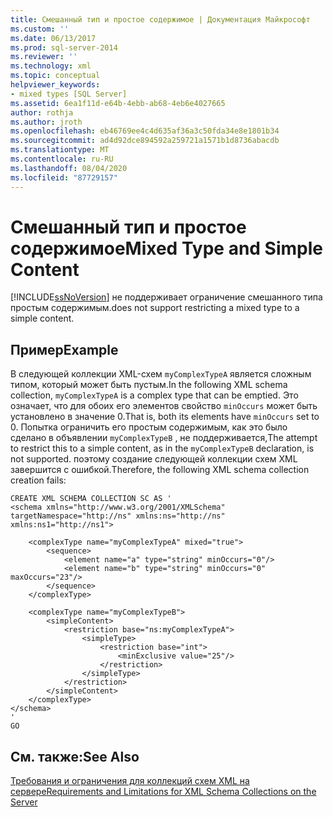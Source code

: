 ```yaml
---
title: Смешанный тип и простое содержимое | Документация Майкрософт
ms.custom: ''
ms.date: 06/13/2017
ms.prod: sql-server-2014
ms.reviewer: ''
ms.technology: xml
ms.topic: conceptual
helpviewer_keywords:
- mixed types [SQL Server]
ms.assetid: 6ea1f11d-e64b-4ebb-ab68-4eb6e4027665
author: rothja
ms.author: jroth
ms.openlocfilehash: eb46769ee4c4d635af36a3c50fda34e8e1801b34
ms.sourcegitcommit: ad4d92dce894592a259721a1571b1d8736abacdb
ms.translationtype: MT
ms.contentlocale: ru-RU
ms.lasthandoff: 08/04/2020
ms.locfileid: "87729157"
---
```

# <a name="mixed-type-and-simple-content"></a><span data-ttu-id="91b0c-102">Смешанный тип и простое содержимое</span><span class="sxs-lookup"><span data-stu-id="91b0c-102">Mixed Type and Simple Content</span></span>
  [!INCLUDE[ssNoVersion](../../includes/ssnoversion-md.md)] <span data-ttu-id="91b0c-103">не поддерживает ограничение смешанного типа простым содержимым.</span><span class="sxs-lookup"><span data-stu-id="91b0c-103">does not support restricting a mixed type to a simple content.</span></span>  
  
## <a name="example"></a><span data-ttu-id="91b0c-104">Пример</span><span class="sxs-lookup"><span data-stu-id="91b0c-104">Example</span></span>  
 <span data-ttu-id="91b0c-105">В следующей коллекции XML-схем `myComplexTypeA` является сложным типом, который может быть пустым.</span><span class="sxs-lookup"><span data-stu-id="91b0c-105">In the following XML schema collection, `myComplexTypeA` is a complex type that can be emptied.</span></span> <span data-ttu-id="91b0c-106">Это означает, что для обоих его элементов свойство `minOccurs` может быть установлено в значение 0.</span><span class="sxs-lookup"><span data-stu-id="91b0c-106">That is, both its elements have `minOccurs` set to 0.</span></span> <span data-ttu-id="91b0c-107">Попытка ограничить его простым содержимым, как это было сделано в объявлении `myComplexTypeB` , не поддерживается,</span><span class="sxs-lookup"><span data-stu-id="91b0c-107">The attempt to restrict this to a simple content, as in the `myComplexTypeB` declaration, is not supported.</span></span> <span data-ttu-id="91b0c-108">поэтому создание следующей коллекции схем XML завершится с ошибкой.</span><span class="sxs-lookup"><span data-stu-id="91b0c-108">Therefore, the following XML schema collection creation fails:</span></span>  
  
```  
CREATE XML SCHEMA COLLECTION SC AS '  
<schema xmlns="http://www.w3.org/2001/XMLSchema" targetNamespace="http://ns" xmlns:ns="http://ns"  
xmlns:ns1="http://ns1">  
  
    <complexType name="myComplexTypeA" mixed="true">  
        <sequence>  
            <element name="a" type="string" minOccurs="0"/>  
            <element name="b" type="string" minOccurs="0" maxOccurs="23"/>  
        </sequence>  
    </complexType>  
  
    <complexType name="myComplexTypeB">  
        <simpleContent>  
            <restriction base="ns:myComplexTypeA">  
                <simpleType>  
                    <restriction base="int">  
                        <minExclusive value="25"/>  
                    </restriction>  
                </simpleType>  
            </restriction>  
        </simpleContent>  
    </complexType>  
</schema>  
'  
GO  
```  
  
## <a name="see-also"></a><span data-ttu-id="91b0c-109">См. также:</span><span class="sxs-lookup"><span data-stu-id="91b0c-109">See Also</span></span>  
 [<span data-ttu-id="91b0c-110">Требования и ограничения для коллекций схем XML на сервере</span><span class="sxs-lookup"><span data-stu-id="91b0c-110">Requirements and Limitations for XML Schema Collections on the Server</span></span>](requirements-and-limitations-for-xml-schema-collections-on-the-server.md)  
  
  
